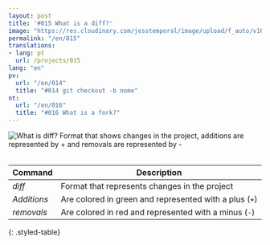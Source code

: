 ```yaml
---
layout: post
title: '#015 What is a diff?'
image: "https://res.cloudinary.com/jesstemporal/image/upload/f_auto/v1642878596/gitfichas/en/015/thumbnail_fvapdm.jpg"
permalink: "/en/015"
translations:
- lang: pt
  url: /projects/015
lang: "en"
pv:
  url: "/en/014"
  title: "#014 git checkout -b nome"
nt:
  url: "/en/016"
  title: "#016 What is a fork?"
---
```


<img alt="What is diff? Format that shows changes in the project, additions are represented by + and removals are represented by -" src="https://res.cloudinary.com/jesstemporal/image/upload/v1642878596/gitfichas/en/015/full_eipt8q.jpg"><br><br>

| Command | Description |
|---------|-------------|
| _diff_ | Format that represents changes in the project |
| _Additions_ | Are colored in green and represented with a plus (`+`) |
| _removals_ |  Are colored in red and represented with a minus (`-`) |
{: .styled-table}
